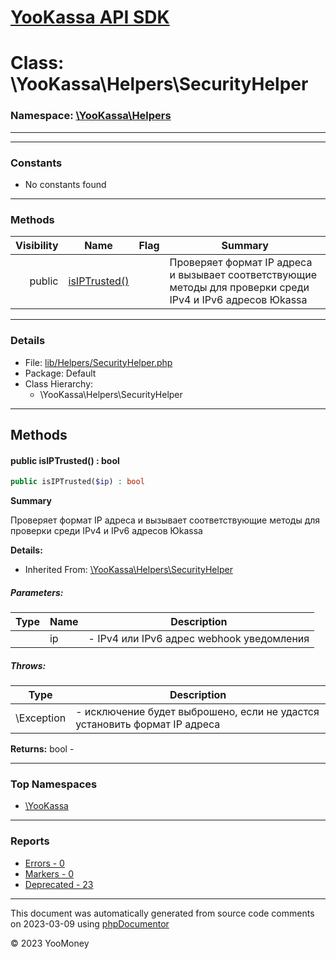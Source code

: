 # [YooKassa API SDK](../home.md)

# Class: \YooKassa\Helpers\SecurityHelper
### Namespace: [\YooKassa\Helpers](../namespaces/yookassa-helpers.md)
---

---
### Constants
* No constants found

---
### Methods
| Visibility | Name | Flag | Summary |
| ----------:| ---- | ---- | ------- |
| public | [isIPTrusted()](../classes/YooKassa-Helpers-SecurityHelper.md#method_isIPTrusted) |  | Проверяет формат IP адреса и вызывает соответствующие методы для проверки среди IPv4 и IPv6 адресов Юkassa |

---
### Details
* File: [lib/Helpers/SecurityHelper.php](../../lib/Helpers/SecurityHelper.php)
* Package: Default
* Class Hierarchy:
  * \YooKassa\Helpers\SecurityHelper

---
## Methods
<a name="method_isIPTrusted" class="anchor"></a>
#### public isIPTrusted() : bool

```php
public isIPTrusted($ip) : bool
```

**Summary**

Проверяет формат IP адреса и вызывает соответствующие методы для проверки среди IPv4 и IPv6 адресов Юkassa

**Details:**
* Inherited From: [\YooKassa\Helpers\SecurityHelper](../classes/YooKassa-Helpers-SecurityHelper.md)

##### Parameters:
| Type | Name | Description |
| ---- | ---- | ----------- |
| <code lang="php"></code> | ip  | - IPv4 или IPv6 адрес webhook уведомления |

##### Throws:
| Type | Description |
| ---- | ----------- |
| \Exception | - исключение будет выброшено, если не удастся установить формат IP адреса |

**Returns:** bool - 



---

### Top Namespaces

* [\YooKassa](../namespaces/yookassa.md)

---

### Reports
* [Errors - 0](../reports/errors.md)
* [Markers - 0](../reports/markers.md)
* [Deprecated - 23](../reports/deprecated.md)

---

This document was automatically generated from source code comments on 2023-03-09 using [phpDocumentor](http://www.phpdoc.org/)

&copy; 2023 YooMoney